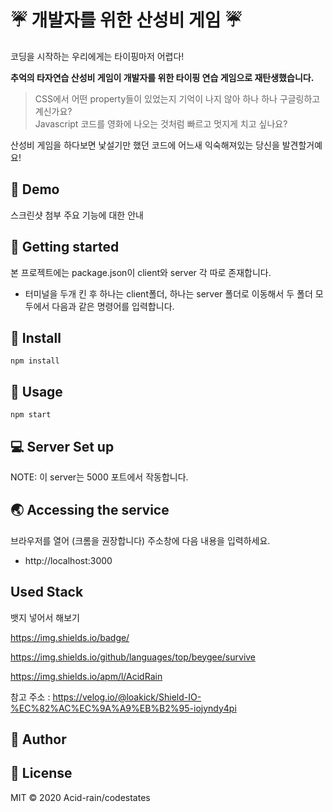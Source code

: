 # :umbrella: 개발자를 위한 산성비 게임 :umbrella:
코딩을 시작하는 우리에게는 타이핑마저 어렵다!

**추억의 타자연습 산성비 게임이 개발자를 위한 타이핑 연습 게임으로 재탄생했습니다.**

> CSS에서 어떤 property들이 있었는지 기억이 나지 않아 하나 하나 구글링하고 계신가요? </br>
> Javascript 코드를 영화에 나오는 것처럼 빠르고 멋지게 치고 싶나요?

산성비 게임을 하다보면 낯설기만 했던 코드에 어느새 익숙해져있는 당신을 발견할거예요!

## :round_pushpin: Demo

스크린샷 첨부
주요 기능에 대한 안내


## :wave: Getting started

본 프로젝트에는 package.json이 client와 server 각 따로 존재합니다.
- 터미널을 두개 킨 후 하나는 client폴더, 하나는 server 폴더로 이동해서 두 폴더 모두에서 다음과 같은 명령어를 입력합니다.


## :wrench: Install

```
npm install
```


## :satellite: Usage 

```
npm start
```


## :computer: Server Set up

NOTE: 이 server는 5000 포트에서 작동합니다. 


## :earth_asia: Accessing the service

브라우저를 열어 (크롬을 권장합니다) 주소창에 다음 내용을 입력하세요.
* http://localhost:3000


## Used Stack

뱃지 넣어서 해보기

https://img.shields.io/badge/

https://img.shields.io/github/languages/top/beygee/survive

https://img.shields.io/apm/l/AcidRain

참고 주소 : https://velog.io/@loakick/Shield-IO-%EC%82%AC%EC%9A%A9%EB%B2%95-iojyndy4pi

## :busts_in_silhouette: Author


## :pencil: License

MIT © 2020 Acid-rain/codestates


